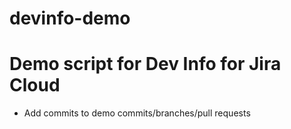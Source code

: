 # devinfo-demo
# Demo script for Dev Info for Jira Cloud
- Add commits to demo commits/branches/pull requests
